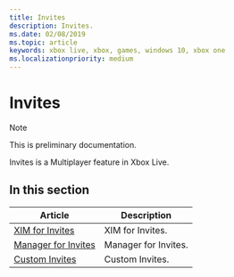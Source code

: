 ```yaml
---
title: Invites
description: Invites.
ms.date: 02/08/2019
ms.topic: article
keywords: xbox live, xbox, games, windows 10, xbox one
ms.localizationpriority: medium
---
```


# Invites

> [!NOTE]
> This is preliminary documentation.

Invites is a Multiplayer feature in Xbox Live.


## In this section

| Article | Description |
|---------|-------------|
| [XIM for Invites](xim/index.md) | XIM for Invites. |
| [Manager for Invites](manager/index.md) | Manager for Invites. |
| [Custom Invites](custom/index.md) | Custom Invites. |
